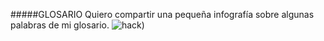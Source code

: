 #####GLOSARIO
Quiero compartir una pequeña infografía sobre algunas palabras de mi glosario.
![hack](img/1.jpeg))
